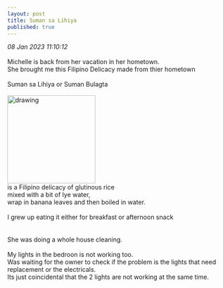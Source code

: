 ```yaml
---
layout: post
title: Suman sa Lihiya 
published: true
---
```

_08 Jan 2023 11:10:12_
<br>
<br>
Michelle is back from her vacation in her hometown.
<br>
She brought me this Filipino Delicacy made from thier hometown
<br>
<br>
Suman sa Lihiya or Suman Bulagta 
<br>
<br>
<img src="https://drive.google.com/uc?export=view&id=1K3eGTNh8C7sX4tp6_ugZyK3de6JOOLJf" alt="drawing" width="200"/>
<br>
is a Filipino delicacy of glutinous rice 
<br>
mixed with a bit of lye water, 
<br>
wrap in banana leaves and then boiled in water.  
<br>
I grew up eating it either for breakfast or afternoon snack
<br>
<br>
<br>
She was doing a whole house cleaning. 
<br>
<br>
My lights in the bedroon is not working too. 
<br>
Was waiting for the owner to check if the problem is the lights that need replacement or the electricals.
<br>
Its just coincidental that the 2 lights are not working at the same time.

